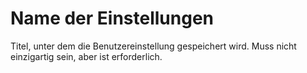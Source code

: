 # Name der Einstellungen

Titel, unter dem die Benutzereinstellung gespeichert wird. Muss nicht einzigartig sein, aber ist erforderlich.